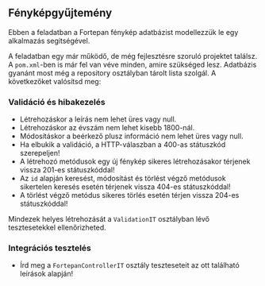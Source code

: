 ## Fényképgyűjtemény

Ebben a feladatban a Fortepan fénykép adatbázist modellezzük le egy 
alkalmazás segítségével.

A feladatban egy már működő, de még fejlesztésre szoruló projektet találsz. 
A `pom.xml`-ben is már fel van véve minden, amire szükséged lesz.
Adatbázis gyanánt most még a repository osztályban tárolt lista szolgál.
A következőket valósítsd meg:

### Validáció és hibakezelés

* Létrehozáskor a leírás nem lehet üres vagy null.
* Létrehozáskor az évszám nem lehet kisebb 1800-nál.
* Módosításkor a beérkező plusz információ nem lehet üres vagy null.
* Ha elbukik a validáció, a HTTP-válaszban a 400-as státuszkód szerepeljen! 
* A létrehozó metódusok egy új fénykép sikeres létrehozásakor térjenek vissza 
  201-es státuszkóddal!
* Az `id` alapján keresést, módosítást és törlést végző metódusok sikertelen 
  keresés esetén térjenek vissza 404-es státuszkóddal!
* A törlést végző metódus sikeres törlés esetén térjen vissza 204-es státuszkóddal!

Mindezek helyes létrehozását a `ValidationIT` osztályban lévő tesztesetekkel 
ellenőrizheted.

### Integrációs tesztelés

* Írd meg a `FortepanControllerIT` osztály teszteseteit az ott található leírások alapján!